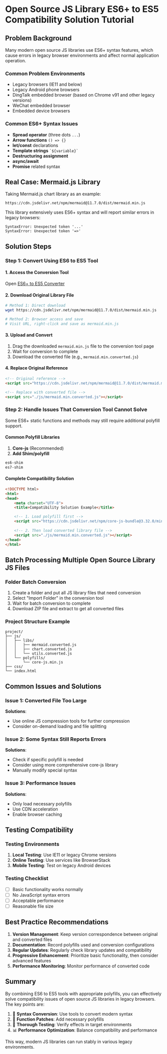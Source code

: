 # Open Source JS Library ES6+ to ES5 Compatibility Solution Tutorial

## Problem Background

Many modern open source JS libraries use ES6+ syntax features, which cause errors in legacy browser environments and affect normal application operation.

### Common Problem Environments
- Legacy browsers (IE11 and below)
- Legacy Android phone browsers
- DingTalk embedded browser (based on Chrome v91 and other legacy versions)
- WeChat embedded browser
- Embedded device browsers

### Common ES6+ Syntax Issues
- **Spread operator** (three dots `...`)
- **Arrow functions** `() => {}`
- **let/const** declarations
- **Template strings** `` `${variable}` ``
- **Destructuring assignment**
- **async/await**
- **Promise** related syntax

## Real Case: Mermaid.js Library

Taking Mermaid.js chart library as an example:
```
https://cdn.jsdelivr.net/npm/mermaid@11.7.0/dist/mermaid.min.js
```

This library extensively uses ES6+ syntax and will report similar errors in legacy browsers:
```
SyntaxError: Unexpected token '...'
SyntaxError: Unexpected token '=>'
```

## Solution Steps

### Step 1: Convert Using ES6 to ES5 Tool

#### 1. Access the Conversion Tool
Open [ES6+ to ES5 Converter](https://jstool.gitlab.io/es6-to-es5-converter/)

#### 2. Download Original Library File
```bash
# Method 1: Direct download
wget https://cdn.jsdelivr.net/npm/mermaid@11.7.0/dist/mermaid.min.js

# Method 2: Browser access and save
# Visit URL, right-click and save as mermaid.min.js
```

#### 3. Upload and Convert
1. Drag the downloaded `mermaid.min.js` file to the conversion tool page
2. Wait for conversion to complete
3. Download the converted file (e.g., `mermaid.min.converted.js`)

#### 4. Replace Original Reference
```html
<!-- Original reference -->
<script src="https://cdn.jsdelivr.net/npm/mermaid@11.7.0/dist/mermaid.min.js"></script>

<!-- Replace with converted file -->
<script src="./js/mermaid.min.converted.js"></script>
```

### Step 2: Handle Issues That Conversion Tool Cannot Solve

Some ES6+ static functions and methods may still require additional polyfill support.

#### Common Polyfill Libraries

1. **Core-js** (Recommended)
2. **Add Shim/polyfill**
```html
es6-shim
es7-shim
```

#### Complete Compatibility Solution
```html
<!DOCTYPE html>
<html>
<head>
    <meta charset="UTF-8">
    <title>Compatibility Solution Example</title>

    <!-- 1. Load polyfill first -->
    <script src="https://cdn.jsdelivr.net/npm/core-js-bundle@3.32.0/minified.js"></script>
    
    <!-- 2. Then load converted library file -->
    <script src="./js/mermaid.min.converted.js"></script>
</head>
</html>
```

## Batch Processing Multiple Open Source Library JS Files

### Folder Batch Conversion
1. Create a folder and put all JS library files that need conversion
2. Select "Import Folder" in the conversion tool
3. Wait for batch conversion to complete
4. Download ZIP file and extract to get all converted files

### Project Structure Example
```
project/
├── js/
│   ├── libs/
│   │   ├── mermaid.converted.js
│   │   ├── chart.converted.js
│   │   └── utils.converted.js
│   └── polyfills/
│       └── core-js.min.js
├── css/
└── index.html
```

## Common Issues and Solutions

### Issue 1: Converted File Too Large
**Solutions**:
- Use online JS compression tools for further compression
- Consider on-demand loading and file splitting

### Issue 2: Some Syntax Still Reports Errors
**Solutions**:
- Check if specific polyfill is needed
- Consider using more comprehensive core-js library
- Manually modify special syntax

### Issue 3: Performance Issues
**Solutions**:
- Only load necessary polyfills
- Use CDN acceleration
- Enable browser caching

## Testing Compatibility

### Testing Environments
1. **Local Testing**: Use IE11 or legacy Chrome versions
2. **Online Testing**: Use services like BrowserStack
3. **Mobile Testing**: Test on legacy Android devices

### Testing Checklist
- [ ] Basic functionality works normally
- [ ] No JavaScript syntax errors
- [ ] Acceptable performance
- [ ] Reasonable file size

## Best Practice Recommendations

1. **Version Management**: Keep version correspondence between original and converted files
2. **Documentation**: Record polyfills used and conversion configurations
3. **Regular Updates**: Regularly check library updates and compatibility
4. **Progressive Enhancement**: Prioritize basic functionality, then consider advanced features
5. **Performance Monitoring**: Monitor performance of converted code

## Summary

By combining ES6 to ES5 tools with appropriate polyfills, you can effectively solve compatibility issues of open source JS libraries in legacy browsers. The key points are:

1. 🔄 **Syntax Conversion**: Use tools to convert modern syntax
2. 🔧 **Function Patches**: Add necessary polyfills
3. 🧪 **Thorough Testing**: Verify effects in target environments
4. 📊 **Performance Optimization**: Balance compatibility and performance

This way, modern JS libraries can run stably in various legacy environments. 